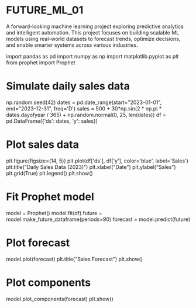 # FUTURE_ML_01
A forward-looking machine learning project exploring predictive analytics and intelligent automation. This project focuses on building scalable ML models using real-world datasets to forecast trends, optimize decisions, and enable smarter systems across various industries. 

import pandas as pd
import numpy as np
import matplotlib.pyplot as plt
from prophet import Prophet

# Simulate daily sales data
np.random.seed(42)
dates = pd.date_range(start="2023-01-01", end="2023-12-31", freq='D')
sales = 500 + 30*np.sin(2 * np.pi * dates.dayofyear / 365) + np.random.normal(0, 25, len(dates))
df = pd.DataFrame({'ds': dates, 'y': sales})

# Plot sales data
plt.figure(figsize=(14, 5))
plt.plot(df['ds'], df['y'], color='blue', label='Sales')
plt.title("Daily Sales Data (2023)")
plt.xlabel("Date")
plt.ylabel("Sales")
plt.grid(True)
plt.legend()
plt.show()

# Fit Prophet model
model = Prophet()
model.fit(df)
future = model.make_future_dataframe(periods=90)
forecast = model.predict(future)

# Plot forecast
model.plot(forecast)
plt.title("Sales Forecast")
plt.show()

# Plot components
model.plot_components(forecast)
plt.show()


